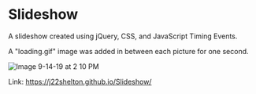 # Slideshow

A slideshow created using jQuery, CSS, and JavaScript Timing Events.

A "loading.gif" image was added in between each picture for one second.

![Image 9-14-19 at 2 10 PM](https://user-images.githubusercontent.com/47063288/64912169-6f0f8680-d6f9-11e9-934c-8cbaaa46a1c0.jpg)

Link: https://j22shelton.github.io/Slideshow/
